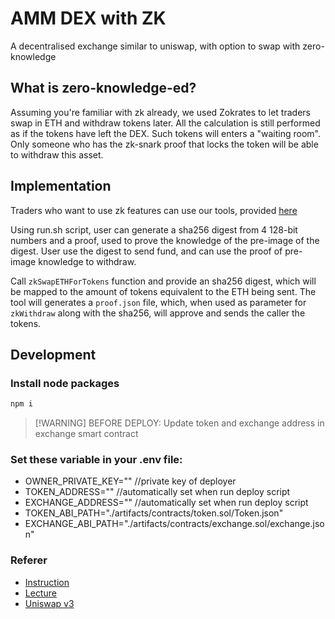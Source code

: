 # AMM DEX with ZK

A decentralised exchange similar to uniswap, with option to swap with zero-knowledge

## What is zero-knowledge-ed?

Assuming you're familiar with zk already, we used Zokrates to let traders swap
in ETH and withdraw tokens later. All the calculation is still performed as if
the tokens have left the DEX.
Such tokens will enters a "waiting room". Only someone who has the zk-snark
proof that locks the token will be able to withdraw this asset.

## Implementation

Traders who want to use zk features can use our tools, provided [here](./zk_app)

Using run.sh script, user can generate a sha256 digest from 4 128-bit numbers
and a proof, used to prove the knowledge of the pre-image of the digest.
User use the digest to send fund, and can use the proof of pre-image knowledge
to withdraw.

Call `zkSwapETHForTokens` function and provide an sha256 digest, which
will be mapped to the amount of tokens equivalent to the ETH being sent.
The tool will generates a `proof.json` file, which, when used as parameter for
`zkWithdraw` along with the sha256, will approve and sends the caller the
tokens.

## Development

### Install node packages

```sh
npm i
```

> [!WARNING] BEFORE DEPLOY:
> Update token and exchange address in exchange smart contract

### Set these variable in your .env file:

- OWNER_PRIVATE_KEY=""  //private key of deployer
- TOKEN_ADDRESS=""  //automatically set when run deploy script
- EXCHANGE_ADDRESS=""  //automatically set when run deploy script
- TOKEN_ABI_PATH="./artifacts/contracts/token.sol/Token.json"
- EXCHANGE_ABI_PATH="./artifacts/contracts/exchange.sol/exchange.json"

### Referer
- [Instruction](https://cs251.stanford.edu/hw/proj4.pdf)
- [Lecture](https://cs251.stanford.edu/lectures/lecture10.pdf)
- [Uniswap v3](https://docs.uniswap.org/concepts/overview)
